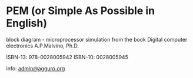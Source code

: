 # PEM (or Simple As Possible in English)
block diagram - microprocessor simulation from the book
Digital computer electronics
A.P.Malvino, Ph.D.

ISBN-13: 978-0028005942
ISBN-10: 0028005945 

info: admin@agguro.org
